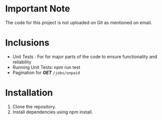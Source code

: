 # Important Note
The code for this project is not uploaded on Git as mentioned on email.

# Inclusions

* Unit Tests : For  for major parts of the code to ensure functionality and reliability
* Running Unit Tests: npm run test
* Pagination for **_GET_** `/jobs/unpaid`

# Installation

1) Clone the repository.
2) Install dependencies using npm install.




